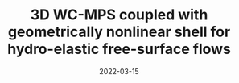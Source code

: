 ---
title: "3D WC-MPS coupled with geometrically nonlinear shell for hydro-elastic free-surface flows"
collection: publications
permalink: /publication/2022-03-15-3d-wc-mps-coupled
date: 2022-03-15
venue: 'International Journal for Numerical Methods in Fluids'
paperurl: 'https://doi.org/10.1002/fld.5083'
citation: 'Amaro Junior, R. A.; Gay Neto, A.; Cheng, L. Y. (2022). &quot;3D WC-MPS coupled with geometrically nonlinear shell for hydro-elastic free-surface flows.&quot; <i>International Journal for Numerical Methods in Fluids</i>'
---